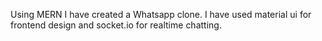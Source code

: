 Using MERN I have created a Whatsapp clone. I have used material ui for frontend design and socket.io for realtime chatting.
